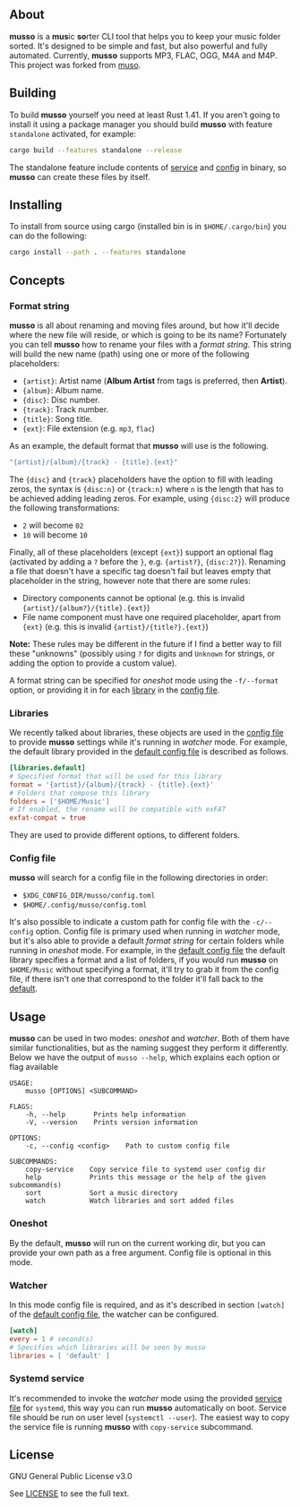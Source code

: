 
## About

**musso** is a **mus**ic **so**rter CLI tool that helps you to keep your music folder sorted. It's
designed to be simple and fast, but also powerful and fully automated. Currently, 
**musso** supports MP3, FLAC, OGG, M4A and M4P. This project was forked from [muso](https://github.com/quebin31/muso).

## Building
To build **musso** yourself you need at least Rust 1.41. If you aren't going 
to install it using a package manager you should build **musso** with feature 
`standalone` activated, for example:

```bash
cargo build --features standalone --release
```

The standalone feature include contents of [service](share/musso.service) and 
[config](share/config.toml) in binary, so **musso** can create these files by itself.

## Installing
To install from source using cargo (installed bin is in `$HOME/.cargo/bin`)
you can do the following:

```bash
cargo install --path . --features standalone
```

[//]: # (Package is also [available on the AUR]&#40;https://aur.archlinux.org/packages/musso&#41; )

[//]: # (for Arch Linux, just install it using your preferred method, for example:)

[//]: # ()
[//]: # (```bash)

[//]: # (yay -S musso)

[//]: # (```)

## Concepts

### Format string
**musso** is all about renaming and moving files around, but how it'll decide
where the new file will reside, or which is going to be its name? Fortunately
you can tell **musso** how to rename your files with a *format string*. This
string will build the new name (path) using one or more of the following
placeholders:

- `{artist}`: Artist name (**Album Artist** from tags is preferred, then **Artist**).
- `{album}`: Album name.
- `{disc}`: Disc number.
- `{track}`: Track number.
- `{title}`: Song title.
- `{ext}`: File extension (e.g. `mp3`, `flac`)

As an example, the default format that **musso** will use is the following.

```rs
"{artist}/{album}/{track} - {title}.{ext}"
```

The `{disc}` and `{track}` placeholders have the option to fill
with leading zeros, the syntax is `{disc:n}` or `{track:n}` where `n` is the
length that has to be achieved adding leading zeros. For example, using `{disc:2}` will produce the following transformations:

- `2` will become `02`
- `10` will become `10`

Finally, all of these placeholders (except `{ext}`) support an optional flag 
(activated by adding a `?` before the `}`, e.g. `{artist?}`, `{disc:2?}`). 
Renaming a file that doesn't have a specific tag doesn't fail but leaves empty 
that placeholder in the string, however note that there are some rules:

- Directory components cannot be optional (e.g. this is invalid `{artist}/{album?}/{title}.{ext}`)
- File name component must have one required placeholder, apart from `{ext}` (e.g. this is invalid `{artist}/{title?}.{ext}`)

**Note:** These rules may be different in the future if I find a better way to fill these "unknowns" (possibly using `?` for digits and `Unknown` for strings, or adding the option to provide a custom value).

A format string can be specified for *oneshot* mode using the `-f/--format`
option, or providing it in for each [library](#libraries) in the [config
file](share/config.toml).

### Libraries
We recently talked about libraries, these objects are used in the [config
file](share/config.toml) to provide **musso** settings while it's running in
*watcher* mode. For example, the default library provided in the [default config file](share/config.toml) is described as follows.

```toml
[libraries.default]
# Specified format that will be used for this library
format = '{artist}/{album}/{track} - {title}.{ext}'
# Folders that compose this library
folders = ['$HOME/Music']
# If enabled, the rename will be compatible with exFAT
exfat-compat = true
```

They are used to provide different options, to different folders. 

### Config file
**musso** will search for a config file in the following directories in order:
- `$XDG_CONFIG_DIR/musso/config.toml`
- `$HOME/.config/musso/config.toml`

It's also possible to indicate a custom path for config file with the
`-c/--config` option. Config file is primary used when running in *watcher*
mode, but it's also able to provide a default *format string* for certain
folders while running in *oneshot* mode. For example, in the [default config
file](share/config.toml) the default library specifies a format and a list of
folders, if you would run **musso** on `$HOME/Music` without specifying a
format, it'll try to grab it from the config file, if there isn't one that
correspond to the folder it'll fall back to the [default](#format-string).

## Usage
**musso** can be used in two modes: *oneshot* and *watcher*. Both of them have 
similar functionalities, but as the naming suggest they perform it differently.
Below we have the output of `musso --help`, which explains each option or flag available

```
USAGE:
    musso [OPTIONS] <SUBCOMMAND>

FLAGS:
    -h, --help       Prints help information
    -V, --version    Prints version information

OPTIONS:
    -c, --config <config>    Path to custom config file

SUBCOMMANDS:
    copy-service    Copy service file to systemd user config dir
    help            Prints this message or the help of the given subcommand(s)
    sort            Sort a music directory
    watch           Watch libraries and sort added files
```

### Oneshot
By the default, **musso** will run on the current working dir, but you can
provide your own path as a free argument. Config file is optional in this mode.

### Watcher
In this mode config file is required, and as it's described in section `[watch]` 
of the [default config file](share/config.toml), the watcher can be configured.

```toml
[watch]
every = 1 # second(s)
# Specifies which libraries will be seen by musso
libraries = [ 'default' ]
```

### Systemd service
It's recommended to invoke the *watcher* mode using the provided [service
file](share/musso.service) for `systemd`, this way you can run **musso**
automatically on boot. Service file should be run on user level (`systemctl
--user`). The easiest way to copy the service file is running **musso** with
`copy-service` subcommand.

## License

GNU General Public License v3.0 

See [LICENSE](LICENSE) to see the full text.
